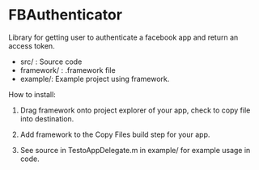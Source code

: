 FBAuthenticator
===============

Library for getting user to authenticate a facebook app and return an access token.

* src/ : Source code
* framework/ : .framework file
* example/: Example project using framework.

How to install:

1) Drag framework onto project explorer of your app, check to copy file into destination.

2) Add framework to the Copy Files build step for your app.

3) See source in TestoAppDelegate.m in example/ for example usage in code.